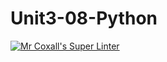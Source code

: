 # Unit3-08-Python
[![Mr Coxall's Super Linter](https://github.com/ICS3U-C-Programming-LilyC/Unit3-08-Python/workflows/Mr%20Coxall's%20Super%20Linter/badge.svg)](https://github.com/ICS3U-C-Programming-LilyC/Unit3-08-Python/actions/)
